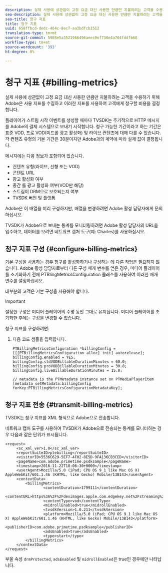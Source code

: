 ```yaml
---
description: 실제 사용에 상관없이 고정 요금 대신 사용한 만큼만 지불하려는 고객을 수용하기 위해 Adobe은 사용 지표를 수집하고 이러한 지표를 사용하여 고객에게 청구할 비용을 결정합니다.
seo-description: 실제 사용에 상관없이 고정 요금 대신 사용한 만큼만 지불하려는 고객을 수용하기 위해 Adobe은 사용 지표를 수집하고 이러한 지표를 사용하여 고객에게 청구할 비용을 결정합니다.
seo-title: 청구 지표
title: 청구 지표
uuid: 658ffbcd-dedc-464c-8ec7-aa3bdfcb1512
translation-type: tm+mt
source-git-commit: 5908e5a3521966496aeec0ef730e4a704fddfb68
workflow-type: tm+mt
source-wordcount: '393'
ht-degree: 0%

---
```



# 청구 지표 {#billing-metrics}

실제 사용에 상관없이 고정 요금 대신 사용한 만큼만 지불하려는 고객을 수용하기 위해 Adobe은 사용 지표를 수집하고 이러한 지표를 사용하여 고객에게 청구할 비용을 결정합니다.

플레이어가 스트림 시작 이벤트를 생성할 때마다 TVSDK는 주기적으로 HTTP 메시지를 Adobe의 결제 시스템으로 보내기 시작합니다. 청구 가능한 기간이라고 하는 기간은 표준 VOD, 프로 VOD(미드롤 광고 활성화) 및 라이브 컨텐츠에 대해 다를 수 있습니다. 각 컨텐츠 유형의 기본 기간은 30분이지만 Adobe과의 계약에 따라 실제 값이 결정됩니다.

메시지에는 다음 정보가 포함되어 있습니다.

* 컨텐츠 유형(라이브, 선형 또는 VOD)
* 콘텐트 URL
* 광고 활성화 여부
* 중간 롤 광고 활성화 여부(VOD만 해당)
* 스트림이 DRM으로 보호되는지 여부
* TVSDK 버전 및 플랫폼

Adobe은 이 배열을 미리 구성하지만, 배열을 변경하려면 Adobe 활성 담당자에게 문의하십시오.

TVSDK가 Adobe으로 보내는 통계를 모니터링하려면 Adobe 활성 담당자의 URL을 입수하고, 데이터를 보려면 네트워크 캡처 도구(예: Charles)를 사용하십시오.

## 청구 지표 구성 {#configure-billing-metrics}

기본 구성을 사용하는 경우 청구를 활성화하거나 구성하는 데 다른 작업은 필요하지 않습니다. Adobe 활성 담당자로부터 다른 구성 매개 변수를 얻은 경우, 미디어 플레이어를 초기화하기 전에 PTBlingMetricsConfiguration 클래스를 사용하여 이러한 매개 변수를 설정하십시오.

대부분의 고객은 기본 구성을 사용해야 합니다.

>[!IMPORTANT]
>
>설정한 구성은 미디어 플레이어의 수명 동안 그대로 유지됩니다. 미디어 플레이어를 초기화한 후에는 구성을 변경할 수 없습니다.

청구 지표를 구성하려면:

1. 다음 코드 샘플을 입력합니다.

   ```
   PTBillingMetricsConfiguration *billingConfig = [[[PTBillingMetricsConfiguration alloc] init] autorelease]; 
   billingConfig.enabled = YES; 
   billingConfig.stdVODBillableDurationMinutes = 60.0; 
   billingConfig.proVODBillableDurationMinutes = 30.0; 
   billingConfig.liveBillableDurationMinutes = 15.0; 
   
   // metadata is the PTMetadata instance set on PTMediaPlayerItem 
   [metadata setMetadata:billingConfig forKey:PTBillingMetricsConfigurationMetadataKey];
   ```

## 청구 지표 전송 {#transmit-billing-metrics}

TVSDK는 청구 지표를 XML 형식으로 Adobe으로 전송합니다.

<!--<a id="example_13ABDB1CC0B549968A534765378DA3A0"></a>-->

네트워크 캡처 도구를 사용하여 TVSDK가 Adobe으로 전송되는 통계를 모니터하는 경우 다음과 같은 단위가 표시됩니다.

```
<request> 
     <sc_xml_ver>1.0</sc_xml_ver> 
     <reportSuiteID>ptebilling</reportSuiteID> 
     <visitorID>5536C629-5EF7-4F02-8E5D-9FA136CB3CED</visitorID> 
     <pageName>com.adobe.primetime.psdksample</pageName> 
     <timestamp>2016-11-22T18:06:30+0000</timestamp> 
     <userAgent>Mozilla/5.0 (iPad; CPU OS 9_1 like Mac OS X) AppleWebKit/601.1.46 (KHTML, like Gecko) Mobile/13B143</userAgent> 
     <contextData> 
         <billingMetrics> 
                 <contentDuration>1799111</contentDuration> 
                 <contentURL>https%3A%2F%2Fdevimages.apple.com.edgekey.net%2Fstreaming%2Fexamples%2Fbipbop_16x9%2Fbipbop_16x9_variant.m3u8</contentURL> 
                 <contentType>vod</contentType> 
                 <midrollEnabled>true</midrollEnabled> 
                 <tvsdkVersion>1.0.211</tvsdkVersion> 
                 <platform>Mozilla/5.0 (iPad; CPU OS 9_1 like Mac OS X) AppleWebKit/601.1.46 (KHTML, like Gecko) Mobile/13B143</platform> 
                 <publisherID>com.adobe.primetime.psdksample</publisherID> 
                 <adsEnabled>true</adsEnabled> 
                 <type>start</type> 
         </billingMetrics> 
     </contextData> 
</request>
```

부울 속성 `drmProtected`, `adsEnabled` 및 `midrollEnabled`은 true인 경우에만 나타납니다.